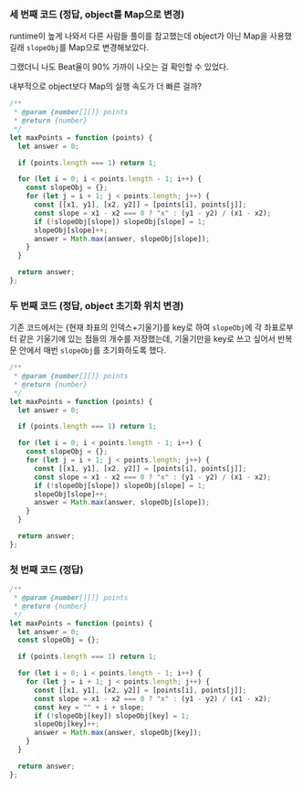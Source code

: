 ### 세 번째 코드 (정답, object를 Map으로 변경)

runtime이 높게 나와서 다른 사람들 풀이를 참고했는데 object가 아닌 Map을 사용했길래 `slopeObj`를 Map으로 변경해보았다.

그랬더니 나도 Beat율이 90% 가까이 나오는 걸 확인할 수 있었다.

내부적으로 object보다 Map의 실행 속도가 더 빠른 걸까?

```js
/**
 * @param {number[][]} points
 * @return {number}
 */
let maxPoints = function (points) {
  let answer = 0;

  if (points.length === 1) return 1;

  for (let i = 0; i < points.length - 1; i++) {
    const slopeObj = {};
    for (let j = i + 1; j < points.length; j++) {
      const [[x1, y1], [x2, y2]] = [points[i], points[j]];
      const slope = x1 - x2 === 0 ? "x" : (y1 - y2) / (x1 - x2);
      if (!slopeObj[slope]) slopeObj[slope] = 1;
      slopeObj[slope]++;
      answer = Math.max(answer, slopeObj[slope]);
    }
  }

  return answer;
};
```

### 두 번째 코드 (정답, object 초기화 위치 변경)

기존 코드에서는 {현재 좌표의 인덱스+기울기}를 key로 하여 `slopeObj`에 각 좌표로부터 같은 기울기에 있는 점들의 개수를 저장했는데, 기울기만을 key로 쓰고 싶어서 반복문 안에서 매번 `slopeObj`를 초기화하도록 했다.

```js
/**
 * @param {number[][]} points
 * @return {number}
 */
let maxPoints = function (points) {
  let answer = 0;

  if (points.length === 1) return 1;

  for (let i = 0; i < points.length - 1; i++) {
    const slopeObj = {};
    for (let j = i + 1; j < points.length; j++) {
      const [[x1, y1], [x2, y2]] = [points[i], points[j]];
      const slope = x1 - x2 === 0 ? "x" : (y1 - y2) / (x1 - x2);
      if (!slopeObj[slope]) slopeObj[slope] = 1;
      slopeObj[slope]++;
      answer = Math.max(answer, slopeObj[slope]);
    }
  }

  return answer;
};
```

### 첫 번째 코드 (정답)

```js
/**
 * @param {number[][]} points
 * @return {number}
 */
let maxPoints = function (points) {
  let answer = 0;
  const slopeObj = {};

  if (points.length === 1) return 1;

  for (let i = 0; i < points.length - 1; i++) {
    for (let j = i + 1; j < points.length; j++) {
      const [[x1, y1], [x2, y2]] = [points[i], points[j]];
      const slope = x1 - x2 === 0 ? "x" : (y1 - y2) / (x1 - x2);
      const key = "" + i + slope;
      if (!slopeObj[key]) slopeObj[key] = 1;
      slopeObj[key]++;
      answer = Math.max(answer, slopeObj[key]);
    }
  }

  return answer;
};
```
